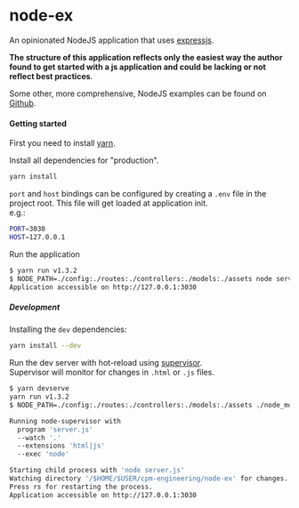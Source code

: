 # node-ex
An opinionated NodeJS application that uses [expressjs](https://expressjs.com/).  

__The structure of this application reflects only the easiest way the author found to get started with a js application and could be lacking or not reflect best practices__.

Some other, more comprehensive, NodeJS examples can be found on
[Github](https://github.com/mschwarzmueller/nodejs-basics-tutorial).  

#### Getting started  

First you need to install [yarn](https://yarnpkg.com/en/docs/install).


Install all dependencies for "production".
```sh
yarn install
```
`port` and `host` bindings can be configured by creating a `.env` file in the project root.
This file will get loaded at application init.  
e.g.:
```sh
PORT=3030
HOST=127.0.0.1
```

Run the application  
```sh
$ yarn run v1.3.2
$ NODE_PATH=./config:./routes:./controllers:./models:./assets node server.js
Application accessible on http://127.0.0.1:3030
```

##### Development

Installing the `dev` dependencies:
```sh
yarn install --dev
```

Run the dev server with hot-reload using [supervisor](https://www.npmjs.com/package/supervisor).  
Supervisor will monitor for changes in `.html` or `.js` files.

```sh
$ yarn devserve
yarn run v1.3.2
$ NODE_PATH=./config:./routes:./controllers:./models:./assets ./node_modules/supervisor/lib/cli-wrapper.js -e 'html|js' app server.js

Running node-supervisor with
  program 'server.js'
  --watch '.'
  --extensions 'html|js'
  --exec 'node'

Starting child process with 'node server.js'
Watching directory '/$HOME/$USER/cpm-engineering/node-ex' for changes.
Press rs for restarting the process.
Application accessible on http://127.0.0.1:3030
```
